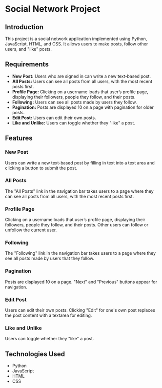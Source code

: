 # Social Network Project

## Introduction
This project is a social network application implemented using Python, JavaScript, HTML, and CSS. It allows users to make posts, follow other users, and "like" posts.

## Requirements
- **New Post:** Users who are signed in can write a new text-based post.
- **All Posts:** Users can see all posts from all users, with the most recent posts first.
- **Profile Page:** Clicking on a username loads that user’s profile page, displaying their followers, people they follow, and their posts.
- **Following:** Users can see all posts made by users they follow.
- **Pagination:** Posts are displayed 10 on a page with pagination for older posts.
- **Edit Post:** Users can edit their own posts.
- **Like and Unlike:** Users can toggle whether they "like" a post.

## Features

### New Post
Users can write a new text-based post by filling in text into a text area and clicking a button to submit the post.

### All Posts
The "All Posts" link in the navigation bar takes users to a page where they can see all posts from all users, with the most recent posts first.

### Profile Page
Clicking on a username loads that user’s profile page, displaying their followers, people they follow, and their posts. Other users can follow or unfollow the current user.

### Following
The "Following" link in the navigation bar takes users to a page where they see all posts made by users that they follow.

### Pagination
Posts are displayed 10 on a page. "Next" and "Previous" buttons appear for navigation.

### Edit Post
Users can edit their own posts. Clicking "Edit" for one's own post replaces the post content with a textarea for editing.

### Like and Unlike
Users can toggle whether they "like" a post.

## Technologies Used
- Python
- JavaScript
- HTML
- CSS
